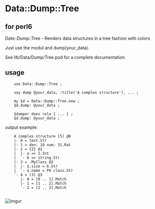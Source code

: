 # Data::Dump::Tree 

## for perl6

Date::Dump::Tree - Renders data structures in a tree fashion with colors

Just use the modul and dump(your_data). 

See lib/Data/Dump/Tree.pod for a complete documentation.


## usage

```perl6
	use Data::Dump::Tree ;

	say dump @your_data, :title('A complex structure'), ... ;

	my $d = Data::Dump::Tree.new ;
	$d.dump: @your_data ;

	$dumper does role { ... } ;
	$d.dump: @your_data ;

```

output example:
```
	A complex structure [5] @0
	|- 0 = text.Str
	|- 1 = den: 10 num: 31.Rat
	|- 2 = {2} @1
	|  |- a => 1.Int
	|  `- b => string.Str
	|- 3 = .MyClass @2
	|  |- $.size = 6.Str
	|  `- $.name = P6 class.Str
	`- 4 = (3) @3
	   |- 0 = [0 .. 1].Match
	   |- 1 = [1 .. 2].Match
	   `- 2 = [2 .. 3].Match


```

![Imgur](http://i.imgur.com/P7eRSwl.png?1)

